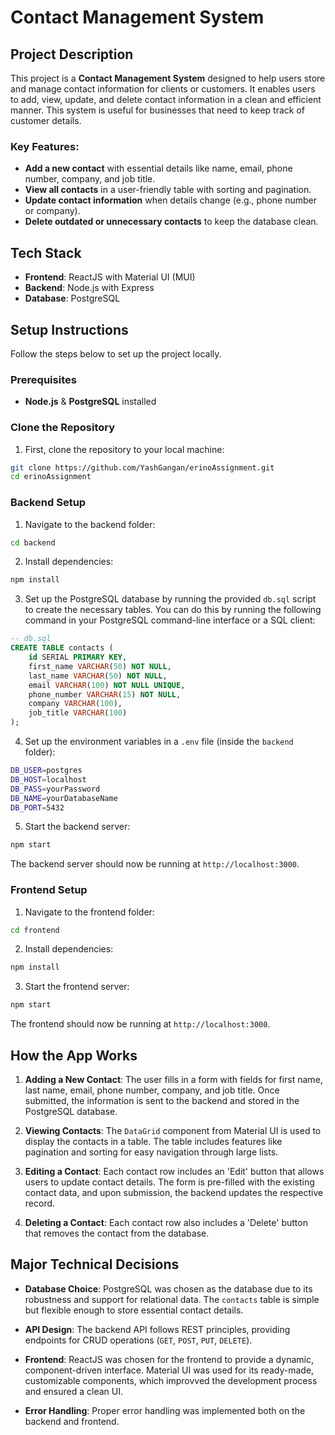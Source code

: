 
# Contact Management System

## Project Description

This project is a **Contact Management System** designed to help users store and manage contact information for clients or customers. It enables users to add, view, update, and delete contact information in a clean and efficient manner. This system is useful for businesses that need to keep track of customer details.

### Key Features:
- **Add a new contact** with essential details like name, email, phone number, company, and job title.
- **View all contacts** in a user-friendly table with sorting and pagination.
- **Update contact information** when details change (e.g., phone number or company).
- **Delete outdated or unnecessary contacts** to keep the database clean.

## Tech Stack

- **Frontend**: ReactJS with Material UI (MUI)
- **Backend**: Node.js with Express
- **Database**: PostgreSQL

## Setup Instructions

Follow the steps below to set up the project locally.

### Prerequisites
- **Node.js** & **PostgreSQL** installed

### Clone the Repository

1. First, clone the repository to your local machine:

```bash
git clone https://github.com/YashGangan/erinoAssignment.git
cd erinoAssignment
```

### Backend Setup

1. Navigate to the backend folder:

```bash
cd backend
```

2. Install dependencies:

```bash
npm install
```

3. Set up the PostgreSQL database by running the provided `db.sql` script to create the necessary tables. You can do this by running the following command in your PostgreSQL command-line interface or a SQL client:

```sql
-- db.sql
CREATE TABLE contacts (
    id SERIAL PRIMARY KEY,             
    first_name VARCHAR(50) NOT NULL,   
    last_name VARCHAR(50) NOT NULL,    
    email VARCHAR(100) NOT NULL UNIQUE, 
    phone_number VARCHAR(15) NOT NULL, 
    company VARCHAR(100),              
    job_title VARCHAR(100)
);
```

4. Set up the environment variables in a `.env` file (inside the `backend` folder):

```bash
DB_USER=postgres
DB_HOST=localhost
DB_PASS=yourPassword
DB_NAME=yourDatabaseName
DB_PORT=5432
```

5. Start the backend server:

```bash
npm start
```

The backend server should now be running at `http://localhost:3000`.

### Frontend Setup

1. Navigate to the frontend folder:

```bash
cd frontend
```

2. Install dependencies:

```bash
npm install
```

3. Start the frontend server:

```bash
npm start
```

The frontend should now be running at `http://localhost:3000`.

## How the App Works

1. **Adding a New Contact**: The user fills in a form with fields for first name, last name, email, phone number, company, and job title. Once submitted, the information is sent to the backend and stored in the PostgreSQL database.

2. **Viewing Contacts**: The `DataGrid` component from Material UI is used to display the contacts in a table. The table includes features like pagination and sorting for easy navigation through large lists.

3. **Editing a Contact**: Each contact row includes an 'Edit' button that allows users to update contact details. The form is pre-filled with the existing contact data, and upon submission, the backend updates the respective record.

4. **Deleting a Contact**: Each contact row also includes a 'Delete' button that removes the contact from the database.

## Major Technical Decisions

- **Database Choice**: PostgreSQL was chosen as the database due to its robustness and support for relational data. The `contacts` table is simple but flexible enough to store essential contact details.
  
- **API Design**: The backend API follows REST principles, providing endpoints for CRUD operations (`GET`, `POST`, `PUT`, `DELETE`).

- **Frontend**: ReactJS was chosen for the frontend to provide a dynamic, component-driven interface. Material UI was used for its ready-made, customizable components, which improvved the development process and ensured a clean UI.

- **Error Handling**: Proper error handling was implemented both on the backend and frontend.
